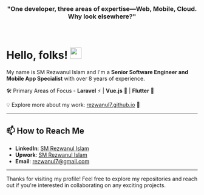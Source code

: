 <br>
<h3 align="center">"One developer, three areas of expertise—Web, Mobile, Cloud. Why look elsewhere?"</h3>
<br>

# Hello, folks! <img src="https://raw.githubusercontent.com/MartinHeinz/MartinHeinz/master/wave.gif" width="30px" height="30px" />

<p align="left">
  My name is SM Rezwanul Islam and I'm a <strong>Senior Software Engineer and Mobile App Specialist</strong> with over 8 years of experience.
</p>

🛠️ Primary Areas of Focus - **Laravel** ⚡ | **Vue.js** 🎨 | **Flutter**  📱

💡 Explore more about my work: [rezwanul7.github.io](https://rezwanul7.github.io/) 🚀

---

## 📫 How to Reach Me

- **LinkedIn**: [SM Rezwanul Islam](https://www.linkedin.com/in/rezwanul7/)
- **Upwork**: [SM Rezwanul Islam](https://www.upwork.com/freelancers/rezwanulislam/)
- **Email**: rezwanul7@gmail.com

---

Thanks for visiting my profile! Feel free to explore my repositories and reach out if you're interested in collaborating
on any exciting projects.

<!--
**rezwanul7/rezwanul7** is a ✨ _special_ ✨ repository because its `README.md` (this file) appears on your GitHub profile.

Here are some ideas to get you started:

- 🔭 I’m currently working on ...
- 🌱 I’m currently learning ...
- 👯 I’m looking to collaborate on ...
- 🤔 I’m looking for help with ...
- 💬 Ask me about ...
- 📫 How to reach me: ...
- 😄 Pronouns: ...
- ⚡ Fun fact: ...
-->
